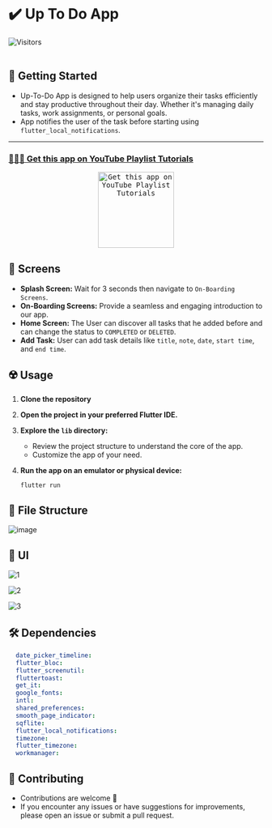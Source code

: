 # ✔️ Up To Do App

![Visitors](https://api.visitorbadge.io/api/visitors?path=Up-To-Do-App&label=People%20who%20visited%20this%20page&countColor=%23263759) <br> <br>

## 🚀 Getting Started

- Up-To-Do App is designed to help users organize their tasks efficiently and stay productive throughout their day. Whether it's managing daily tasks, work assignments, or personal goals.
- App notifies the user of the task before starting using `flutter_local_notifications`.

<hr>
<h3>
  <a href="https://www.youtube.com/watch?v=eRK9pI98EUk&list=PLYfTCw9blWRNh4jiQO3kVNd34jUD6MD9m&index=1&t=4s&pp=gAQBiAQB">
    👨🏻‍🎓 Get this app on YouTube Playlist Tutorials
  </a>
</h3>
<p align= "center">
    <a href="https://www.youtube.com/watch?v=eRK9pI98EUk&list=PLYfTCw9blWRNh4jiQO3kVNd34jUD6MD9m&index=1&t=4s&pp=gAQBiAQB">
     <kbd>
        <img height= "150" src="https://github.com/AmmarAgeeza/Up-To-Do-App/assets/72443818/0f267f9e-d2a3-41c6-8a4b-17a0b12abd6d" alt="Get this app on YouTube Playlist Tutorials">
     </kbd>
  </a>

## 🤳 Screens

- **Splash Screen:** Wait for 3 seconds then navigate to `On-Boarding Screens`. 
- **On-Boarding Screens:** Provide a seamless and engaging introduction to our app.
- **Home Screen:** The User can discover all tasks that he added before and can change the status to `COMPLETED` or `DELETED`.
- **Add Task:** User can add task details like `title`, `note`, `date`, `start time`, and `end time`.

## ☢️ Usage

1. **Clone the repository**

2. **Open the project in your preferred Flutter IDE.**

3. **Explore the `lib` directory:**

    - Review the project structure to understand the core of the app.
    - Customize the app of your need.

4. **Run the app on an emulator or physical device:**

    ```bash
    flutter run
    ```
## 📁 File Structure

![image](https://github.com/AmmarAgeeza/Up-To-Do-App/assets/72443818/6bf5b32f-abb6-4a88-b96c-e67133dc7618)

## 📱 UI

![1](https://github.com/AmmarAgeeza/Up-To-Do-App/assets/72443818/7801ff6b-7fd6-4784-a1b7-61d451f8a726)

![2](https://github.com/AmmarAgeeza/Up-To-Do-App/assets/72443818/bd589d06-bb71-4010-9899-709ead2d9545)

![3](https://github.com/AmmarAgeeza/Up-To-Do-App/assets/72443818/a0583e2a-5a9e-4852-ac85-1bd9ec0d312b)

## 🛠 Dependencies

```pubspec.yaml
  date_picker_timeline: 
  flutter_bloc: 
  flutter_screenutil: 
  fluttertoast: 
  get_it: 
  google_fonts: 
  intl: 
  shared_preferences: 
  smooth_page_indicator: 
  sqflite: 
  flutter_local_notifications: 
  timezone: 
  flutter_timezone: 
  workmanager: 
```

## 🚨 Contributing

- Contributions are welcome 💜
- If you encounter any issues or have suggestions for improvements, please open an issue or submit a pull request.

